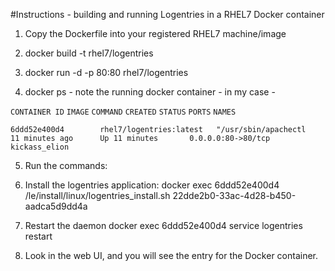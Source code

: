 #Instructions - building and running Logentries in a RHEL7 Docker container
1. Copy the Dockerfile into your registered RHEL7 machine/image

2. docker build -t rhel7/logentries
3. docker run -d -p 80:80 rhel7/logentries
4. docker ps - note the running docker container - in my case - 

```CONTAINER ID```        ```IMAGE```                     ```COMMAND```                ```CREATED```             ```STATUS```              ```PORTS```               ```NAMES```

```6ddd52e400d4        rhel7/logentries:latest   "/usr/sbin/apachectl   11 minutes ago      Up 11 minutes       0.0.0.0:80->80/tcp   kickass_elion```

5. Run the commands:
6. Install the logentries application:
docker exec 6ddd52e400d4 /le/install/linux/logentries_install.sh 22dde2b0-33ac-4d28-b450-aadca5d9dd4a
7. Restart the daemon
docker exec 6ddd52e400d4 service logentries restart

8. Look in the web UI, and you will see the entry for the Docker container.
